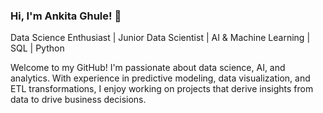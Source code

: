 ### Hi, I'm Ankita Ghule! 👋

Data Science Enthusiast | Junior Data Scientist | AI & Machine Learning | SQL | Python

Welcome to my GitHub! I'm passionate about data science, AI, and analytics. With experience in predictive modeling, data visualization, and ETL transformations, I enjoy working on projects that derive insights from data to drive business decisions.



